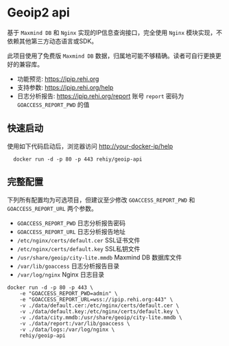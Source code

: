 # Geoip2 api

基于 `Maxmind DB` 和 `Nginx` 实现的IP信息查询接口，完全使用 `Nginx` 模块实现，不依赖其他第三方动态语言或SDK。

此项目使用了免费版 `Maxmind DB` 数据，归属地可能不够精确。读者可自行更换更好的兼容库。

- 功能预览: <https://ipip.rehi.org>
- 支持参数: <https://ipip.rehi.org/help>
- 日志分析报告: <https://ipip.rehi.org/report> 账号 `report` 密码为 `GOACCESS_REPORT_PWD` 的值

## 快速启动

使用如下代码启动后，浏览器访问 <http://your-docker-ip/help>

```shell
  docker run -d -p 80 -p 443 rehiy/geoip-api
```

## 完整配置

下列所有配置均为可选项目，但建议至少修改 `GOACCESS_REPORT_PWD` 和 `GOACCESS_REPORT_URL` 两个参数。

- `GOACCESS_REPORT_PWD` 日志分析报告密码
- `GOACCESS_REPORT_URL` 日志分析报告地址
- `/etc/nginx/certs/default.cer` SSL证书文件
- `/etc/nginx/certs/default.key` SSL私钥文件
- `/usr/share/geoip/city-lite.mmdb` Maxmind DB 数据库文件
- `/var/lib/goaccess` 日志分析报告目录
- `/var/log/nginx` Nginx 日志目录

```shell
docker run -d -p 80 -p 443 \
    -e "GOACCESS_REPORT_PWD=admin" \
    -e "GOACCESS_REPORT_URL=wss://ipip.rehi.org:443" \
    -v ./data/default.cer:/etc/nginx/certs/default.cer \
    -v ./data/default.key:/etc/nginx/certs/default.key \
    -v ./data/city.mmdb:/usr/share/geoip/city-lite.mmdb \
    -v ./data/report:/var/lib/goaccess \
    -v ./data/logs:/var/log/nginx \
    rehiy/geoip-api
```
